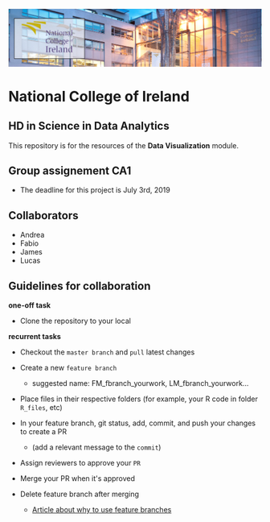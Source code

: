 ![NCIbanner](/images/NCI_banner.jpg)

# National College of Ireland
## HD in Science in Data Analytics


This repository is for the resources of the **Data Visualization** module.

## Group assignement CA1 

- The deadline for this project is July 3rd, 2019

## Collaborators

- Andrea
- Fabio
- James
- Lucas

## Guidelines for collaboration

**one-off task**

- Clone the repository to your local

**recurrent tasks**

- Checkout the `master branch` and `pull` latest changes
- Create a new `feature branch`
  - suggested name: FM_fbranch_yourwork, LM_fbranch_yourwork...
- Place files in their respective folders (for example, your R code in folder `R_files`, etc)
- In your feature branch, git status, add, commit, and push your changes to create a PR
  - (add a relevant message to the `commit`)
- Assign reviewers to approve your `PR`
- Merge your PR when it's approved
- Delete feature branch after merging

    - [Article about why to use feature branches](https://www.atlassian.com/git/tutorials/comparing-workflows/feature-branch-workflow)


